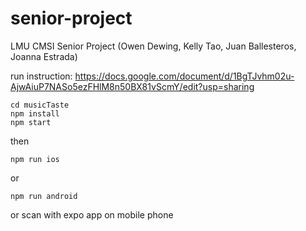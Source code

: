 # senior-project

LMU CMSI Senior Project (Owen Dewing, Kelly Tao, Juan Ballesteros, Joanna Estrada)

run instruction: https://docs.google.com/document/d/1BgTJvhm02u-AjwAiuP7NASo5ezFHlM8n50BX81vScmY/edit?usp=sharing

```shell
cd musicTaste
npm install
npm start
```

then

```shell
npm run ios
```

or

```shell
npm run android
```

or scan with expo app on mobile phone
